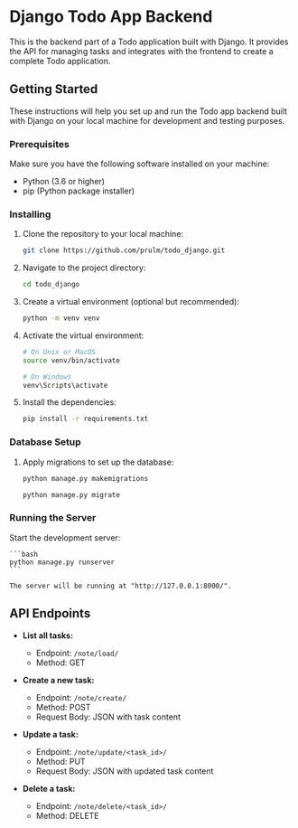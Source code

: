 # Django Todo App Backend

This is the backend part of a Todo application built with Django. It provides the API for managing tasks and integrates with the frontend to create a complete Todo application.

## Getting Started

These instructions will help you set up and run the Todo app backend built with Django on your local machine for development and testing purposes.

### Prerequisites

Make sure you have the following software installed on your machine:

- Python (3.6 or higher)
- pip (Python package installer)

### Installing

1. Clone the repository to your local machine:

    ```bash
    git clone https://github.com/prulm/todo_django.git
    ```

2. Navigate to the project directory:

    ```bash
    cd todo_django
    ```

3. Create a virtual environment (optional but recommended):

    ```bash
    python -m venv venv
    ```

4. Activate the virtual environment:

    ```bash
    # On Unix or MacOS
    source venv/bin/activate

    # On Windows
    venv\Scripts\activate
    ```

5. Install the dependencies:

    ```bash
    pip install -r requirements.txt
    ```

### Database Setup

1. Apply migrations to set up the database:

    ```bash
    python manage.py makemigrations
    ```
    ```bash
    python manage.py migrate
    ```

### Running the Server

Start the development server:

    ```bash
    python manage.py runserver
    ```

    The server will be running at "http://127.0.0.1:8000/".

## API Endpoints

- **List all tasks:**
  - Endpoint: `/note/load/`
  - Method: GET

- **Create a new task:**
  - Endpoint: `/note/create/`
  - Method: POST
  - Request Body: JSON with task content

- **Update a task:**
  - Endpoint: `/note/update/<task_id>/`
  - Method: PUT
  - Request Body: JSON with updated task content

- **Delete a task:**
  - Endpoint: `/note/delete/<task_id>/`
  - Method: DELETE
